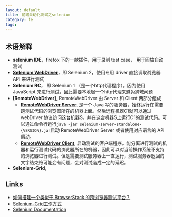 ```yaml
---
layout: default
title: 前端自动化测试之selenium
category: fe
tags: 
---
```



## 术语解释

+ **selenium IDE**，firefox 下的一款插件，用于录制 test case， 用于回放自动测试
+ **[Selenium WebDriver](http://docs.seleniumhq.org/docs/03_webdriver.jsp)**，即 Selenium 2，使用专用 driver 直接调取浏览器 API 来进行测试
+ **Selenium RC**， 即 Selenium 1 （是一个http代理程序）。因为使用 JavaScript 来进行测试，因此需要本地起一个http代理来避免跨域问题
+ **[RemoteWebDriver]**, RemoteWebDriver 由 Server 和 Client 两部分组成
    + **[RemoteWebDriver Server](https://code.google.com/p/selenium/wiki/RemoteWebDriverServer)**, 是一个 Java 写的服务器，始终运行在需要跑测试代码的浏览器所在的机器上面。然后远程机器C1就可以通过 webDriver 协议访问这台机器S，并在这台机器S上运行C1的测试代码。可以通过命令行运行`java -jar selenium-server-standalone-{VERSION}.jar`启动 RemoteWebDriver Server 或者使用对应语言的 API 启动。
    + **[RemoteWebDriver Client](https://code.google.com/p/selenium/wiki/RemoteWebDriver)**, 启动测试的客户端程序。能分离进行测试的机器和运行测试代码的浏览器所在的机器，因此可以对当前操作系统不支持的浏览器进行测试。但是需要测试服务器上一直运行，测试服务器返回的文字结束符可能会有问题，会对测试造成一定的延迟。
+ **Selenium-Grid**,





## Links
+ [如何搭建一个类似于 BrowserStack 的跨浏览器测试平台？](http://www.zhihu.com/question/20495622/answer/21924976)
+ [Selenium-Grid工作方式](http://blog.csdn.net/five3/article/details/9428655)
+ [Selenium Documentation](http://docs.seleniumhq.org/docs/)

